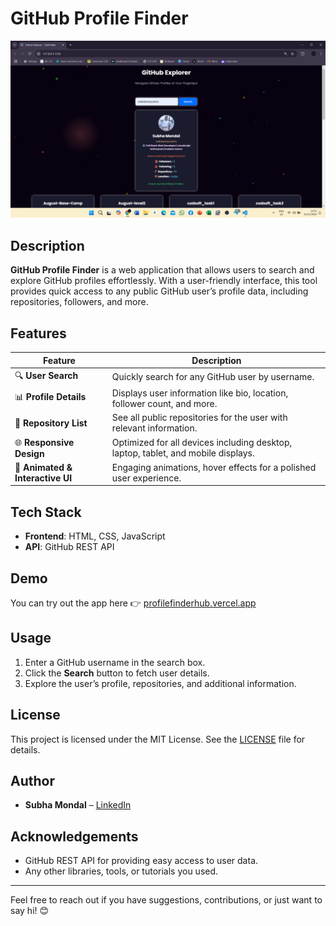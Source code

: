 # GitHub Profile Finder

![GitHub Profile Finder](image/preview.png) 

## Description
**GitHub Profile Finder** is a web application that allows users to search and explore GitHub profiles effortlessly. With a user-friendly interface, this tool provides quick access to any public GitHub user’s profile data, including repositories, followers, and more.

## Features

| Feature                              | Description                                                                                  |
|--------------------------------------|----------------------------------------------------------------------------------------------|
| 🔍 **User Search**                   | Quickly search for any GitHub user by username.                                             |
| 📊 **Profile Details**               | Displays user information like bio, location, follower count, and more.                      |
| 📁 **Repository List**               | See all public repositories for the user with relevant information.                          |
| 🌐 **Responsive Design**             | Optimized for all devices including desktop, laptop, tablet, and mobile displays.            |
| 🎨 **Animated & Interactive UI**   | Engaging animations, hover effects for a polished user experience.        |

## Tech Stack
- **Frontend**: HTML, CSS, JavaScript
- **API**: GitHub REST API

## Demo
You can try out the app here 👉 [profilefinderhub.vercel.app](https://profilefinderhub.vercel.app/)

## Usage
1. Enter a GitHub username in the search box.
2. Click the **Search** button to fetch user details.
3. Explore the user’s profile, repositories, and additional information.


## License
This project is licensed under the MIT License. See the [LICENSE](./LICENSE) file for details.

## Author
- **Subha Mondal** – [LinkedIn](https://linkedin.com/in/subha-mondal10)

## Acknowledgements
- GitHub REST API for providing easy access to user data.
- Any other libraries, tools, or tutorials you used.

---

Feel free to reach out if you have suggestions, contributions, or just want to say hi! 😊
